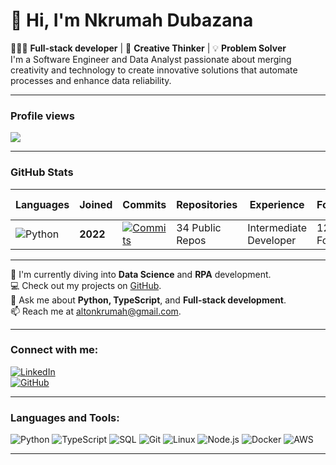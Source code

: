# 👋 Hi, I'm Nkrumah Dubazana

🧑🏽‍💻 **Full-stack developer** | 🎨 **Creative Thinker** | 💡 **Problem Solver**  
I'm a Software Engineer and Data Analyst passionate about merging creativity and technology to create innovative solutions that automate processes and enhance data reliability.

---

### Profile views
[![](https://komarev.com/ghpvc/?username=Nkrumah-Dubazana&style=for-the-badge)](https://github.com/Nkrumah-Dubazana)

---

### **GitHub Stats**

| **Languages** | **Joined** | **Commits** | **Repositories** | **Experience** | **Followers** | **Stars** | **Pull Requests** |
| --- | --- | --- | --- | --- | --- | --- | --- |
| ![Python](https://img.shields.io/badge/Python-3776AB?style=for-the-badge&logo=python&logoColor=white) | **2022** | [![Commits](https://img.shields.io/github/commit-activity/y/Nkrumah-Dubazana/portfolio?style=flat-square)](https://github.com/Nkrumah-Dubazana) | 34 Public Repos | Intermediate Developer | 12 Followers | 8 Stars | 5 PRs |

---

🌱 I'm currently diving into **Data Science** and **RPA** development.  
💻 Check out my projects on [GitHub](https://github.com/Nkrumah-Dubazana).  
💬 Ask me about **Python, TypeScript**, and **Full-stack development**.  
📫 Reach me at [altonkrumah@gmail.com](mailto:altonkrumah@gmail.com).

---

### **Connect with me**:
[![LinkedIn](https://img.shields.io/badge/LinkedIn-Nkrumah--Dubazana-blue?style=for-the-badge&logo=linkedin)](https://www.linkedin.com/in/nkrumah-dubazana)  
[![GitHub](https://img.shields.io/badge/GitHub-Nkrumah--Dubazana-black?style=for-the-badge&logo=github)](https://github.com/Nkrumah-Dubazana)

---

### **Languages and Tools:**

![Python](https://img.shields.io/badge/Python-3776AB?style=for-the-badge&logo=python&logoColor=white)
![TypeScript](https://img.shields.io/badge/TypeScript-007ACC?style=for-the-badge&logo=typescript&logoColor=white)
![SQL](https://img.shields.io/badge/SQL-4479A1?style=for-the-badge&logo=postgresql&logoColor=white)
![Git](https://img.shields.io/badge/Git-F05032?style=for-the-badge&logo=git&logoColor=white)
![Linux](https://img.shields.io/badge/Linux-FCC624?style=for-the-badge&logo=linux&logoColor=black)
![Node.js](https://img.shields.io/badge/Node.js-339933?style=for-the-badge&logo=nodedotjs&logoColor=white)
![Docker](https://img.shields.io/badge/Docker-2496ED?style=for-the-badge&logo=docker&logoColor=white)
![AWS](https://img.shields.io/badge/AWS-232F3E?style=for-the-badge&logo=amazonaws&logoColor=white)

---
